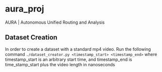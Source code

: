 # aura_proj
AURA | Autonomous Unified Routing and Analysis

## Dataset Creation
In order to create a dataset with a standard mp4 video. Run the following command
```./dataset_creator.py <timestamp_start> <timestamp_end>```
where timestamp_start is an arbitrary start time, and timestamp_end is time_stamp_start plus the video length in nanoseconds
